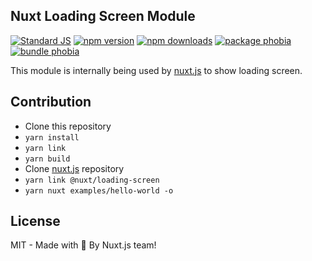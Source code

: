 ## Nuxt Loading Screen Module

[![Standard JS][standard-js-src]][standard-js-href]
[![npm version][npm-version-src]][npm-version-href]
[![npm downloads][npm-downloads-src]][npm-downloads-href]
[![package phobia][package-phobia-src]][package-phobia-href]
[![bundle phobia][bundle-phobia-src]][bundle-phobia-href]

This module is internally being used by [nuxt.js](https://github.com/nuxt/nuxt.js) to show loading screen.

## Contribution

- Clone this repository
- `yarn install`
- `yarn link`
- `yarn build`
- Clone [nuxt.js](https://github.com/nuxt/nuxt.js) repository
- `yarn link @nuxt/loading-screen`
- `yarn nuxt examples/hello-world -o`

## License

MIT - Made with 💖 By Nuxt.js team!

<!-- Refs -->
[standard-js-src]: https://flat.badgen.net/badge/code%20style/standard/green
[standard-js-href]: https://standardjs.com

[npm-version-src]: https://flat.badgen.net/npm/v/@nuxt/loading-screen/latest
[npm-version-href]: https://npmjs.com/package/@nuxt/loading-screen

[npm-downloads-src]: https://flat.badgen.net/npm/dt/@nuxt/loading-screen
[npm-downloads-href]: https://npmjs.com/package/@nuxt/loading-screen

[package-phobia-src]: https://flat.badgen.net/packagephobia/install/@nuxt/loading-screen
[package-phobia-href]: https://packagephobia.now.sh/result?p=@nuxt/loading-screen

[bundle-phobia-src]: https://flat.badgen.net/bundlephobia/minzip/@nuxt/loading-screen
[bundle-phobia-href]: https://bundlephobia.com/result?p=@nuxt/loading-screen

